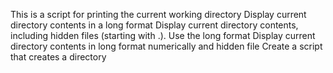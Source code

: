 This is a script for printing the current working directory
Display current directory contents in a long format
Display current directory contents, including hidden files (starting with .). Use the long format
Display current directory contents in long format numerically and hidden file
Create a script that creates a directory
